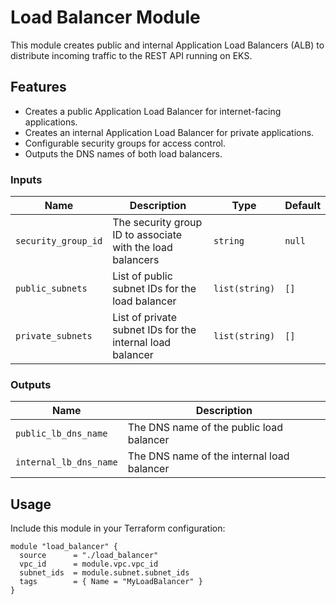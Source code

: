 # Load Balancer Module

This module creates public and internal Application Load Balancers (ALB) to distribute incoming traffic to the REST API running on EKS.

## Features

- Creates a public Application Load Balancer for internet-facing applications.
- Creates an internal Application Load Balancer for private applications.
- Configurable security groups for access control.
- Outputs the DNS names of both load balancers.

### Inputs

| Name               | Description                                       | Type             | Default  |
|--------------------|---------------------------------------------------|------------------|----------|
| `security_group_id` | The security group ID to associate with the load balancers | `string`         | `null`   |
| `public_subnets`    | List of public subnet IDs for the load balancer  | `list(string)`   | `[]`     |
| `private_subnets`   | List of private subnet IDs for the internal load balancer | `list(string)`   | `[]`     |

### Outputs

| Name                    | Description                                     |
|-------------------------|-------------------------------------------------|
| `public_lb_dns_name`   | The DNS name of the public load balancer       |
| `internal_lb_dns_name` | The DNS name of the internal load balancer     |

## Usage

Include this module in your Terraform configuration:

```hcl
module "load_balancer" {
  source      = "./load_balancer"
  vpc_id      = module.vpc.vpc_id
  subnet_ids  = module.subnet.subnet_ids
  tags        = { Name = "MyLoadBalancer" }
}
```
